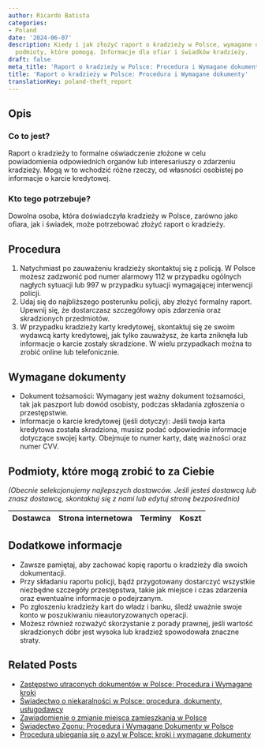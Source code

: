 ```yaml
---
author: Ricardo Batista
categories:
- Poland
date: '2024-06-07'
description: Kiedy i jak złożyć raport o kradzieży w Polsce, wymagane dokumenty i
  podmioty, które pomogą. Informacje dla ofiar i świadków kradzieży.
draft: false
meta_title: 'Raport o kradzieży w Polsce: Procedura i Wymagane dokumenty'
title: 'Raport o kradzieży w Polsce: Procedura i Wymagane dokumenty'
translationKey: poland-theft_report
---
```



## Opis
### Co to jest?
Raport o kradzieży to formalne oświadczenie złożone w celu powiadomienia odpowiednich organów lub interesariuszy o zdarzeniu kradzieży. Mogą w to wchodzić różne rzeczy, od własności osobistej po informacje o karcie kredytowej.

### Kto tego potrzebuje?
Dowolna osoba, która doświadczyła kradzieży w Polsce, zarówno jako ofiara, jak i świadek, może potrzebować złożyć raport o kradzieży.

## Procedura

1. Natychmiast po zauważeniu kradzieży skontaktuj się z policją. W Polsce możesz zadzwonić pod numer alarmowy 112 w przypadku ogólnych nagłych sytuacji lub 997 w przypadku sytuacji wymagającej interwencji policji.
2. Udaj się do najbliższego posterunku policji, aby złożyć formalny raport. Upewnij się, że dostarczasz szczegółowy opis zdarzenia oraz skradzionych przedmiotów.
3. W przypadku kradzieży karty kredytowej, skontaktuj się ze swoim wydawcą karty kredytowej, jak tylko zauważysz, że karta zniknęła lub informacje o karcie zostały skradzione. W wielu przypadkach można to zrobić online lub telefonicznie.

## Wymagane dokumenty
- Dokument tożsamości: Wymagany jest ważny dokument tożsamości, tak jak paszport lub dowód osobisty, podczas składania zgłoszenia o przestępstwie.
- Informacje o karcie kredytowej (jeśli dotyczy): Jeśli twoja karta kredytowa została skradziona, musisz podać odpowiednie informacje dotyczące swojej karty. Obejmuje to numer karty, datę ważności oraz numer CVV.

## Podmioty, które mogą zrobić to za Ciebie

_(Obecnie selekcjonujemy najlepszych dostawców. Jeśli jesteś dostawcą lub znasz dostawcę, skontaktuj się z nami lub edytuj stronę bezpośrednio)_

| Dostawca        |     Strona internetowa  |     Terminy     |       Koszt      |
| --------------- | --------------- |  :-------------: | :-------------: |

## Dodatkowe informacje
- Zawsze pamiętaj, aby zachować kopię raportu o kradzieży dla swoich dokumentacji.
- Przy składaniu raportu policji, bądź przygotowany dostarczyć wszystkie niezbędne szczegóły przestępstwa, takie jak miejsce i czas zdarzenia oraz ewentualne informacje o podejrzanym.
- Po zgłoszeniu kradzieży kart do władz i banku, śledź uważnie swoje konto w poszukiwaniu nieautoryzowanych operacji.
- Możesz również rozważyć skorzystanie z porady prawnej, jeśli wartość skradzionych dóbr jest wysoka lub kradzież spowodowała znaczne straty.


## Related Posts

- [Zastępstwo utraconych dokumentów w Polsce: Procedura i Wymagane kroki](https://tramitit.com/pl/guides/poland/zgloszenie_utraty_dokumentow/)
- [Świadectwo o niekaralności w Polsce: procedura, dokumenty, usługodawcy](https://tramitit.com/pl/guides/poland/zaswiadczenie_o_niekaralnosci/)
- [Zawiadomienie o zmianie miejsca zamieszkania w Polsce](https://tramitit.com/pl/guides/poland/zgloszenie_zmiany_miejsca_zamieszkania/)
- [Świadectwo Zgonu: Procedura i Wymagane Dokumenty w Polsce](https://tramitit.com/pl/guides/poland/wydanie_aktu_zgonu/)
- [Procedura ubiegania się o azyl w Polsce: kroki i wymagane dokumenty](https://tramitit.com/pl/guides/poland/wniosek_o_azyl/)